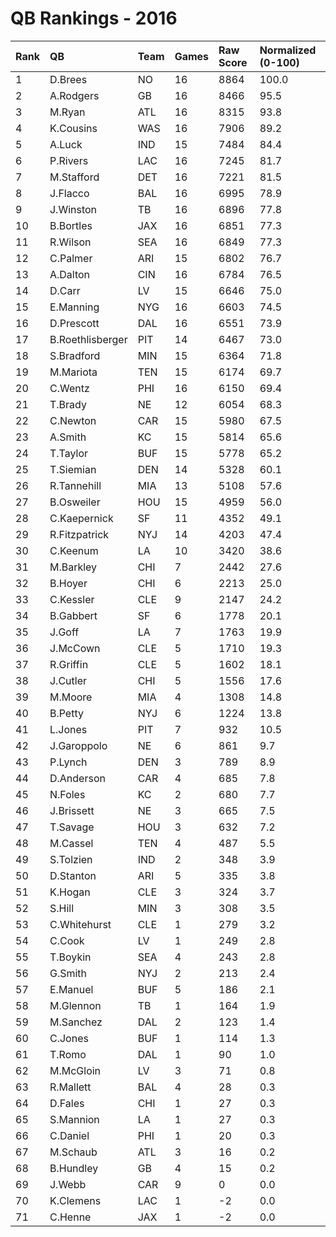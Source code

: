 # QB Rankings - 2016

| Rank | QB               | Team | Games | Raw Score | Normalized (0-100) |
| :----| :----------------| :----| :-----| :---------| :------------------|
| 1    | D.Brees          | NO   | 16    | 8864      | 100.0              |
| 2    | A.Rodgers        | GB   | 16    | 8466      | 95.5               |
| 3    | M.Ryan           | ATL  | 16    | 8315      | 93.8               |
| 4    | K.Cousins        | WAS  | 16    | 7906      | 89.2               |
| 5    | A.Luck           | IND  | 15    | 7484      | 84.4               |
| 6    | P.Rivers         | LAC  | 16    | 7245      | 81.7               |
| 7    | M.Stafford       | DET  | 16    | 7221      | 81.5               |
| 8    | J.Flacco         | BAL  | 16    | 6995      | 78.9               |
| 9    | J.Winston        | TB   | 16    | 6896      | 77.8               |
| 10   | B.Bortles        | JAX  | 16    | 6851      | 77.3               |
| 11   | R.Wilson         | SEA  | 16    | 6849      | 77.3               |
| 12   | C.Palmer         | ARI  | 15    | 6802      | 76.7               |
| 13   | A.Dalton         | CIN  | 16    | 6784      | 76.5               |
| 14   | D.Carr           | LV   | 15    | 6646      | 75.0               |
| 15   | E.Manning        | NYG  | 16    | 6603      | 74.5               |
| 16   | D.Prescott       | DAL  | 16    | 6551      | 73.9               |
| 17   | B.Roethlisberger | PIT  | 14    | 6467      | 73.0               |
| 18   | S.Bradford       | MIN  | 15    | 6364      | 71.8               |
| 19   | M.Mariota        | TEN  | 15    | 6174      | 69.7               |
| 20   | C.Wentz          | PHI  | 16    | 6150      | 69.4               |
| 21   | T.Brady          | NE   | 12    | 6054      | 68.3               |
| 22   | C.Newton         | CAR  | 15    | 5980      | 67.5               |
| 23   | A.Smith          | KC   | 15    | 5814      | 65.6               |
| 24   | T.Taylor         | BUF  | 15    | 5778      | 65.2               |
| 25   | T.Siemian        | DEN  | 14    | 5328      | 60.1               |
| 26   | R.Tannehill      | MIA  | 13    | 5108      | 57.6               |
| 27   | B.Osweiler       | HOU  | 15    | 4959      | 56.0               |
| 28   | C.Kaepernick     | SF   | 11    | 4352      | 49.1               |
| 29   | R.Fitzpatrick    | NYJ  | 14    | 4203      | 47.4               |
| 30   | C.Keenum         | LA   | 10    | 3420      | 38.6               |
| 31   | M.Barkley        | CHI  | 7     | 2442      | 27.6               |
| 32   | B.Hoyer          | CHI  | 6     | 2213      | 25.0               |
| 33   | C.Kessler        | CLE  | 9     | 2147      | 24.2               |
| 34   | B.Gabbert        | SF   | 6     | 1778      | 20.1               |
| 35   | J.Goff           | LA   | 7     | 1763      | 19.9               |
| 36   | J.McCown         | CLE  | 5     | 1710      | 19.3               |
| 37   | R.Griffin        | CLE  | 5     | 1602      | 18.1               |
| 38   | J.Cutler         | CHI  | 5     | 1556      | 17.6               |
| 39   | M.Moore          | MIA  | 4     | 1308      | 14.8               |
| 40   | B.Petty          | NYJ  | 6     | 1224      | 13.8               |
| 41   | L.Jones          | PIT  | 7     | 932       | 10.5               |
| 42   | J.Garoppolo      | NE   | 6     | 861       | 9.7                |
| 43   | P.Lynch          | DEN  | 3     | 789       | 8.9                |
| 44   | D.Anderson       | CAR  | 4     | 685       | 7.8                |
| 45   | N.Foles          | KC   | 2     | 680       | 7.7                |
| 46   | J.Brissett       | NE   | 3     | 665       | 7.5                |
| 47   | T.Savage         | HOU  | 3     | 632       | 7.2                |
| 48   | M.Cassel         | TEN  | 4     | 487       | 5.5                |
| 49   | S.Tolzien        | IND  | 2     | 348       | 3.9                |
| 50   | D.Stanton        | ARI  | 5     | 335       | 3.8                |
| 51   | K.Hogan          | CLE  | 3     | 324       | 3.7                |
| 52   | S.Hill           | MIN  | 3     | 308       | 3.5                |
| 53   | C.Whitehurst     | CLE  | 1     | 279       | 3.2                |
| 54   | C.Cook           | LV   | 1     | 249       | 2.8                |
| 55   | T.Boykin         | SEA  | 4     | 243       | 2.8                |
| 56   | G.Smith          | NYJ  | 2     | 213       | 2.4                |
| 57   | E.Manuel         | BUF  | 5     | 186       | 2.1                |
| 58   | M.Glennon        | TB   | 1     | 164       | 1.9                |
| 59   | M.Sanchez        | DAL  | 2     | 123       | 1.4                |
| 60   | C.Jones          | BUF  | 1     | 114       | 1.3                |
| 61   | T.Romo           | DAL  | 1     | 90        | 1.0                |
| 62   | M.McGloin        | LV   | 3     | 71        | 0.8                |
| 63   | R.Mallett        | BAL  | 4     | 28        | 0.3                |
| 64   | D.Fales          | CHI  | 1     | 27        | 0.3                |
| 65   | S.Mannion        | LA   | 1     | 27        | 0.3                |
| 66   | C.Daniel         | PHI  | 1     | 20        | 0.3                |
| 67   | M.Schaub         | ATL  | 3     | 16        | 0.2                |
| 68   | B.Hundley        | GB   | 4     | 15        | 0.2                |
| 69   | J.Webb           | CAR  | 9     | 0         | 0.0                |
| 70   | K.Clemens        | LAC  | 1     | -2        | 0.0                |
| 71   | C.Henne          | JAX  | 1     | -2        | 0.0                |

